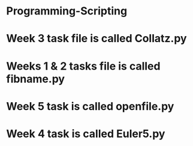 # Programming-Scripting
# Week 3 task file is called Collatz.py
# Weeks 1 & 2 tasks file is called fibname.py
# Week 5 task is called openfile.py
# Week 4 task is called Euler5.py

